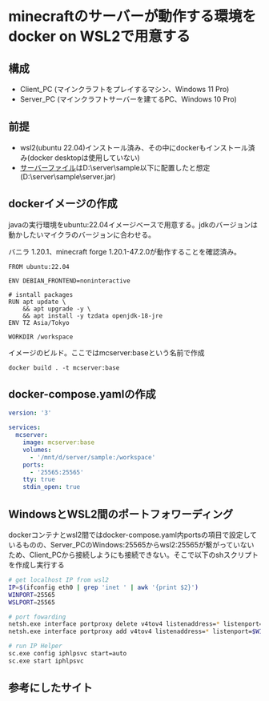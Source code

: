 # minecraftのサーバーが動作する環境をdocker on WSL2で用意する

## 構成

- Client_PC (マインクラフトをプレイするマシン、Windows 11 Pro)
- Server_PC (マインクラフトサーバーを建てるPC、Windows 10 Pro)

## 前提

- wsl2(ubuntu 22.04)インストール済み、その中にdockerもインストール済み(docker desktopは使用していない)
- [サーバーファイル](https://www.minecraft.net/ja-jp/download/server)はD:\server\sample以下に配置したと想定(D:\server\sample\server.jar)

## dockerイメージの作成

javaの実行環境をubuntu:22.04イメージベースで用意する。jdkのバージョンは動かしたいマイクラのバージョンに合わせる。

バニラ 1.20.1、minecraft forge 1.20.1-47.2.0が動作することを確認済み。

```Dockerfile:Dockerfile
FROM ubuntu:22.04

ENV DEBIAN_FRONTEND=noninteractive

# isntall packages
RUN apt update \
    && apt upgrade -y \
    && apt install -y tzdata openjdk-18-jre
ENV TZ Asia/Tokyo

WORKDIR /workspace
```

イメージのビルド。ここではmcserver:baseという名前で作成

```bash:
docker build . -t mcserver:base
```

## docker-compose.yamlの作成

```yaml:docker-compose.yaml
version: '3'

services:
  mcserver:
    image: mcserver:base
    volumes:
      - '/mnt/d/server/sample:/workspace'
    ports:
      - '25565:25565'
    tty: true
    stdin_open: true
```

## WindowsとWSL2間のポートフォワーディング

dockerコンテナとwsl2間ではdocker-compose.yaml内portsの項目で設定しているものの、Server_PCのWindows:25565からwsl2:25565が繋がっていないため、Client_PCから接続しようにも接続できない。そこで以下のshスクリプトを作成し実行する

```bash
# get localhost IP from wsl2
IP=$(ifconfig eth0 | grep 'inet ' | awk '{print $2}')
WINPORT=25565
WSLPORT=25565

# port fowarding
netsh.exe interface portproxy delete v4tov4 listenaddress=* listenport=$WINPORT
netsh.exe interface portproxy add v4tov4 listenaddress=* listenport=$WINPORT connectaddress=$IP connectport=$WSLPORT

# run IP Helper
sc.exe config iphlpsvc start=auto
sc.exe start iphlpsvc
```

## 参考にしたサイト
